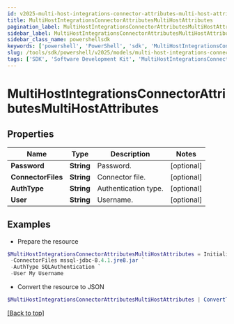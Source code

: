 ```yaml
---
id: v2025-multi-host-integrations-connector-attributes-multi-host-attributes
title: MultiHostIntegrationsConnectorAttributesMultiHostAttributes
pagination_label: MultiHostIntegrationsConnectorAttributesMultiHostAttributes
sidebar_label: MultiHostIntegrationsConnectorAttributesMultiHostAttributes
sidebar_class_name: powershellsdk
keywords: ['powershell', 'PowerShell', 'sdk', 'MultiHostIntegrationsConnectorAttributesMultiHostAttributes', 'V2025MultiHostIntegrationsConnectorAttributesMultiHostAttributes'] 
slug: /tools/sdk/powershell/v2025/models/multi-host-integrations-connector-attributes-multi-host-attributes
tags: ['SDK', 'Software Development Kit', 'MultiHostIntegrationsConnectorAttributesMultiHostAttributes', 'V2025MultiHostIntegrationsConnectorAttributesMultiHostAttributes']
---
```



# MultiHostIntegrationsConnectorAttributesMultiHostAttributes

## Properties

Name | Type | Description | Notes
------------ | ------------- | ------------- | -------------
**Password** | **String** | Password. | [optional] 
**ConnectorFiles** | **String** | Connector file. | [optional] 
**AuthType** | **String** | Authentication type. | [optional] 
**User** | **String** | Username. | [optional] 

## Examples

- Prepare the resource
```powershell
$MultiHostIntegrationsConnectorAttributesMultiHostAttributes = Initialize-MultiHostIntegrationsConnectorAttributesMultiHostAttributes  -Password Password `
 -ConnectorFiles mssql-jdbc-8.4.1.jre8.jar `
 -AuthType SQLAuthentication `
 -User My Username
```

- Convert the resource to JSON
```powershell
$MultiHostIntegrationsConnectorAttributesMultiHostAttributes | ConvertTo-JSON
```


[[Back to top]](#) 

